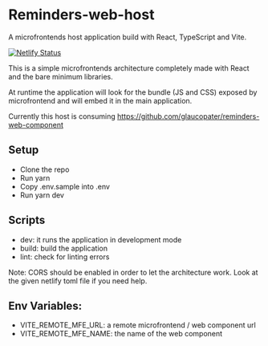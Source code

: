 # Reminders-web-host
A microfrontends host application build with React, TypeScript and Vite.

[![Netlify Status](https://api.netlify.com/api/v1/badges/c2bdb562-f774-4246-b599-9bb05d81eb6d/deploy-status)](https://app.netlify.com/sites/reminders-web-host/deploys)

This is a simple microfrontends architecture completely made with React and the bare minimum libraries.

At runtime the application will look for the bundle (JS and CSS) exposed by microfrontend and will embed it in the main application.  

Currently this host is consuming https://github.com/glaucopater/reminders-web-component

Setup
---
- Clone the repo
- Run yarn
- Copy .env.sample into .env
- Run yarn dev

Scripts
---
- dev: it runs the application in development mode
- build: build the application
- lint: check for linting errors

Note:
CORS should be enabled in order to let the architecture work. 
Look at the given netlify toml file if you need help.

Env Variables:
---
- VITE_REMOTE_MFE_URL: a remote microfrontend / web component url
- VITE_REMOTE_MFE_NAME: the name of the web component
